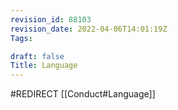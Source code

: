 ```yaml
---
revision_id: 88103
revision_date: 2022-04-06T14:01:19Z
Tags:

draft: false
Title: Language
---
```

#REDIRECT [[Conduct#Language]]